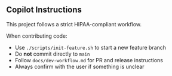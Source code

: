 ## Copilot Instructions

This project follows a strict HIPAA-compliant workflow.

When contributing code:
- Use `./scripts/init-feature.sh` to start a new feature branch
- Do **not** commit directly to `main`
- Follow `docs/dev-workflow.md` for PR and release instructions
- Always confirm with the user if something is unclear
